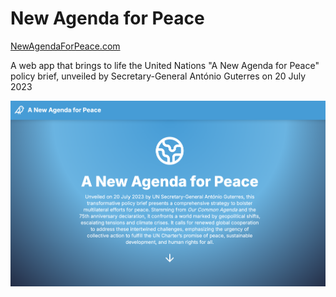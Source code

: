 # New Agenda for Peace

[NewAgendaForPeace.com](https://newagendaforpeace.com/)

A web app that brings to life the United Nations "A New Agenda for Peace" policy brief, unveiled by Secretary-General António Guterres on 20 July 2023

![NewAgendaForPeace.com](/newagendaforpeace-screenshot.png?raw=true)
